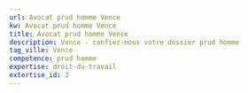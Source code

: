 ```yaml
---
url: Avocat prud homme Vence
kw: Avocat prud homme Vence
title: Avocat prud homme Vence
description: Vence - confiez-nous votre dossier prud homme
tag_ville: Vence
competence: prud homme
expertise: droit-du-travail
extertise_id: 3
---
```

